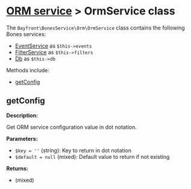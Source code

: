 # [ORM service](README.md) > OrmService class

The `Bayfront\BonesService\Orm\OrmService` class contains the following Bones services:

- [EventService](https://github.com/bayfrontmedia/bones/blob/master/docs/services/events.md) as `$this->events`
- [FilterService](https://github.com/bayfrontmedia/bones/blob/master/docs/services/filters.md) as `$this->filters`
- [Db](https://github.com/bayfrontmedia/bones/blob/master/docs/services/db.md) as `$this->db`

Methods include:

- [getConfig](#getconfig)

## getConfig

**Description:**

Get ORM service configuration value in dot notation.

**Parameters:**

- `$key = ''` (string): Key to return in dot notation
- `$default = null` (mixed): Default value to return if not existing

**Returns:**

- (mixed)
